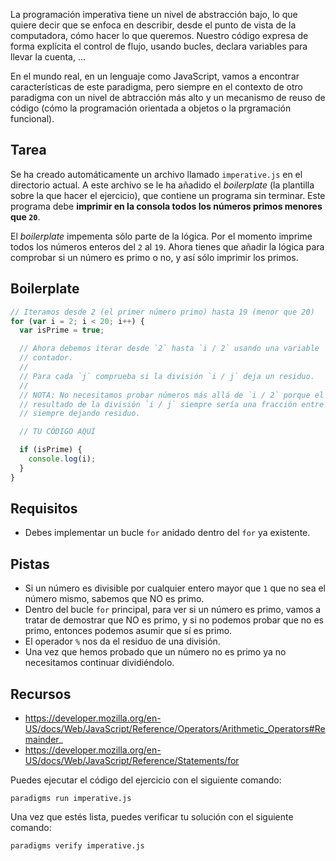 La programación imperativa tiene un nivel de abstracción bajo, lo que quiere
decir que se enfoca en describir, desde el punto de vista de la computadora,
cómo hacer lo que queremos. Nuestro código expresa de forma explícita el control
de flujo, usando bucles, declara variables para llevar la cuenta, ...

En el mundo real, en un lenguaje como JavaScript, vamos a encontrar
características de este paradigma, pero siempre en el contexto de otro paradigma
con un nivel de abtracción más alto y un mecanismo de reuso de código (cómo la
programación orientada a objetos o la prgramación funcional).

## Tarea

Se ha creado automáticamente un archivo llamado `imperative.js` en el directorio
actual. A este archivo se le ha añadido el _boilerplate_ (la plantilla sobre la
que hacer el ejercicio), que contiene un programa sin terminar. Este programa
debe **imprimir en la consola todos los números primos menores que `20`**.

El _boilerplate_ impementa sólo parte de la lógica. Por el momento imprime todos
los números enteros del `2` al `19`. Ahora tienes que añadir la lógica para
comprobar si un número es primo o no, y así sólo imprimir los primos.

## Boilerplate

```js
// Iteramos desde 2 (el primer número primo) hasta 19 (menor que 20)
for (var i = 2; i < 20; i++) {
  var isPrime = true;

  // Ahora debemos iterar desde `2` hasta `i / 2` usando una variable `j` como
  // contador.
  //
  // Para cada `j` comprueba si la división `i / j` deja un residuo.
  //
  // NOTA: No necesitamos probar números más allá de `i / 2` porque el
  // resultado de la división `i / j` siempre sería una fracción entre 2 y 1,
  // siempre dejando residuo.

  // TU CÓDIGO AQUÍ

  if (isPrime) {
    console.log(i);
  }
}
```

## Requisitos

* Debes implementar un bucle `for` anidado dentro del `for` ya existente.

## Pistas

* Si un número es divisible por cualquier entero mayor que `1` que no sea el
  número mismo, sabemos que NO es primo.
* Dentro del bucle `for` principal, para ver si un número es primo, vamos a
  tratar de demostrar que NO es primo, y si no podemos probar que no es primo,
  entonces podemos asumir que sí es primo.
* El operador `%` nos da el residuo de una división.
* Una vez que hemos probado que un número no es primo ya no necesitamos
  continuar dividiéndolo.

## Recursos

* https://developer.mozilla.org/en-US/docs/Web/JavaScript/Reference/Operators/Arithmetic_Operators#Remainder_
* https://developer.mozilla.org/en-US/docs/Web/JavaScript/Reference/Statements/for


Puedes ejecutar el código del ejercicio con el siguiente comando:

`paradigms run imperative.js`

Una vez que estés lista, puedes verificar tu solución con el siguiente comando:

`paradigms verify imperative.js`

